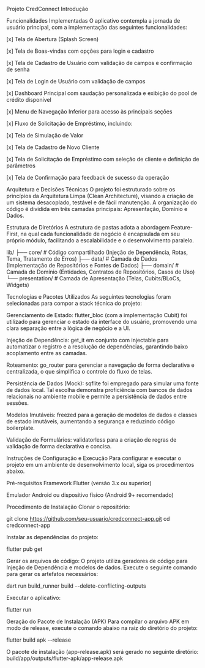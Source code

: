 Projeto CredConnect 
Introdução

Funcionalidades Implementadas
O aplicativo contempla a jornada de usuário principal, com a implementação das seguintes funcionalidades:

[x] Tela de Abertura (Splash Screen)

[x] Tela de Boas-vindas com opções para login e cadastro

[x] Tela de Cadastro de Usuário com validação de campos e confirmação de senha

[x] Tela de Login de Usuário com validação de campos

[x] Dashboard Principal com saudação personalizada e exibição do pool de crédito disponível

[x] Menu de Navegação Inferior para acesso às principais seções

[x] Fluxo de Solicitação de Empréstimo, incluindo:

[x] Tela de Simulação de Valor

[x] Tela de Cadastro de Novo Cliente

[x] Tela de Solicitação de Empréstimo com seleção de cliente e definição de parâmetros

[x] Tela de Confirmação para feedback de sucesso da operação

Arquitetura e Decisões Técnicas
O projeto foi estruturado sobre os princípios da Arquitetura Limpa (Clean Architecture), visando a criação de um sistema desacoplado, testável e de fácil manutenção. A organização do código é dividida em três camadas principais: Apresentação, Domínio e Dados.

Estrutura de Diretórios
A estrutura de pastas adota a abordagem Feature-First, na qual cada funcionalidade de negócio é encapsulada em seu próprio módulo, facilitando a escalabilidade e o desenvolvimento paralelo.

lib/
├── core/                   # Código compartilhado (Injeção de Dependência, Rotas, Tema, Tratamento de Erros)
├── data/                   # Camada de Dados (Implementação de Repositórios e Fontes de Dados)
├── domain/                 # Camada de Domínio (Entidades, Contratos de Repositórios, Casos de Uso)
└── presentation/           # Camada de Apresentação (Telas, Cubits/BLoCs, Widgets)

Tecnologias e Pacotes Utilizados
As seguintes tecnologias foram selecionadas para compor a stack técnica do projeto:

Gerenciamento de Estado: flutter_bloc (com a implementação Cubit) foi utilizado para gerenciar o estado da interface do usuário, promovendo uma clara separação entre a lógica de negócio e a UI.

Injeção de Dependência: get_it em conjunto com injectable para automatizar o registro e a resolução de dependências, garantindo baixo acoplamento entre as camadas.

Roteamento: go_router para gerenciar a navegação de forma declarativa e centralizada, o que simplifica o controle do fluxo de telas.

Persistência de Dados (Mock): sqflite foi empregado para simular uma fonte de dados local. Tal escolha demonstra proficiência com bancos de dados relacionais no ambiente mobile e permite a persistência de dados entre sessões.

Modelos Imutáveis: freezed para a geração de modelos de dados e classes de estado imutáveis, aumentando a segurança e reduzindo código boilerplate.

Validação de Formulários: validatorless para a criação de regras de validação de forma declarativa e concisa.

Instruções de Configuração e Execução
Para configurar e executar o projeto em um ambiente de desenvolvimento local, siga os procedimentos abaixo.

Pré-requisitos
Framework Flutter (versão 3.x ou superior)

Emulador Android ou dispositivo físico (Android 9+ recomendado)

Procedimento de Instalação
Clonar o repositório:

git clone https://github.com/seu-usuario/credconnect-app.git
cd credconnect-app

Instalar as dependências do projeto:

flutter pub get

Gerar os arquivos de código:
O projeto utiliza geradores de código para Injeção de Dependência e modelos de dados. Execute o seguinte comando para gerar os artefatos necessários:

dart run build_runner build --delete-conflicting-outputs

Executar o aplicativo:

flutter run

Geração do Pacote de Instalação (APK)
Para compilar o arquivo APK em modo de release, execute o comando abaixo na raiz do diretório do projeto:

flutter build apk --release

O pacote de instalação (app-release.apk) será gerado no seguinte diretório:
build/app/outputs/flutter-apk/app-release.apk
